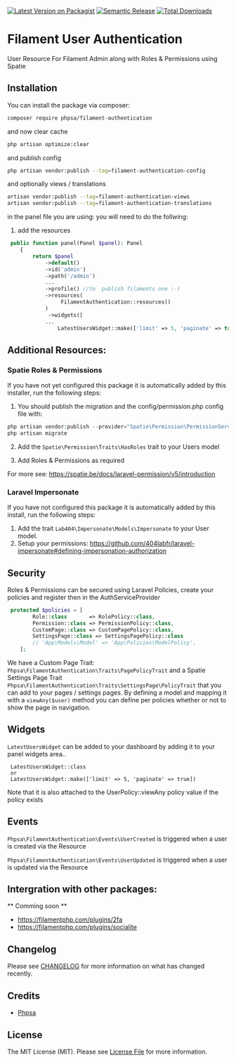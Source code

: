[![Latest Version on Packagist](https://img.shields.io/packagist/v/phpsa/filament-authentication.svg?style=flat-square)](https://packagist.org/packages/phpsa/filament-authentication)
[![Semantic Release](https://github.com/phpsa/filament-authentication/actions/workflows/release.yml/badge.svg)](https://github.com/phpsa/filament-authentication/actions/workflows/release.yml)
[![Total Downloads](https://img.shields.io/packagist/dt/phpsa/filament-authentication.svg?style=flat-square)](https://packagist.org/packages/phpsa/filament-authentication)

# Filament User Authentication

User Resource For Filament Admin along with Roles & Permissions using Spatie

## Installation


You can install the package via composer:

```bash
composer require phpsa/filament-authentication
```

and now clear cache

```bash
php artisan optimize:clear
```

and publish config
```bash
php artisan vendor:publish --tag=filament-authentication-config
```

and optionally views / translations
```bash
artisan vendor:publish --tag=filament-authentication-views
artisan vendor:publish --tag=filament-authentication-translations
```


in the panel file you are using: you will need to do the follwing:

1) add the resources
```php
 public function panel(Panel $panel): Panel
    {
        return $panel
            ->default()
            ->id('admin')
            ->path('/admin')
            ...
            ->profile() //to  publish filaments one :-)
            ->resources(
                 FilamentAuthentication::resources()
            )
             ->widgets([
            ...
                LatestUsersWidget::make(['limit' => 5, 'paginate' => true])
```


## Additional Resources:
### Spatie Roles & Permissions
If you have not yet configured this package it is automatically added by this installer, run the following steps:

1. You should publish the migration and the config/permission.php config file with:

```php
php artisan vendor:publish --provider="Spatie\Permission\PermissionServiceProvider"
php artisan migrate
```

2. Add the `Spatie\Permission\Traits\HasRoles` trait to your Users model

3. Add Roles & Permissions as required

For more see: https://spatie.be/docs/laravel-permission/v5/introduction



### Laravel Impersonate
If you have not configured this package it is automatically added by this install, run the following steps:

1. Add the trait `Lab404\Impersonate\Models\Impersonate` to your User model.
2. Setup your permissions: https://github.com/404labfr/laravel-impersonate#defining-impersonation-authorization


## Security
Roles & Permissions can be secured using Laravel Policies,
create your policies and register then in the AuthServiceProvider

```php
 protected $policies = [
        Role::class       => RolePolicy::class,
        Permission::class => PermissionPolicy::class,
        CustomPage::class => CustomPagePolicy::class,
        SettingsPage::class => SettingsPagePolicy::class
        // 'App\Models\Model' => 'App\Policies\ModelPolicy',
    ];
```

We have a Custom Page Trait: `Phpsa\FilamentAuthentication\Traits\PagePolicyTrait` and a Spatie Settings Page Trait `Phpsa\FilamentAuthentication\Traits\SettingsPage\PolicyTrait` that you can add to your pages / settings pages.
By defining a model and mapping it with a `viewAny($user)` method you can define per policies whether or not to show the page in navigation.

## Widgets
  `LatestUsersWidget`  can be added to your dashboard by adding it to your panel widgets area..
```
 LatestUsersWidget::class
 or
 LatestUsersWidget::make(['limit' => 5, 'paginate' => true])
 ```

Note that it is also attached to the UserPolicy::viewAny policy value if the policy exists



## Events

`Phpsa\FilamentAuthentication\Events\UserCreated`  is triggered when a user is created via the Resource

`Phpsa\FilamentAuthentication\Events\UserUpdated` is triggered when a user is updated via the Resource

## Intergration with other packages:
** Comming soon **

- https://filamentphp.com/plugins/2fa
- https://filamentphp.com/plugins/socialite

## Changelog

Please see [CHANGELOG](CHANGELOG.md) for more information on what has changed recently.

## Credits

- [Phpsa](https://github.com/phpsa)

## License

The MIT License (MIT). Please see [License File](LICENSE.md) for more information.
